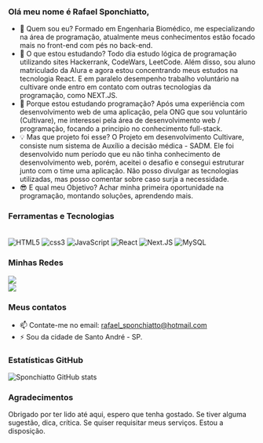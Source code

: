 ### Olá meu nome é Rafael Sponchiatto,

- 🤙 Quem sou eu? Formado em Engenharia Biomédico, me especializando na área de programação, atualmente meus conhecimentos estão focado mais no front-end com pés no back-end. 
- 🌱 O que estou estudando? Todo dia estudo lógica de programação utilizando sites Hackerrank, CodeWars, LeetCode. Além disso, sou aluno matriculado da Alura e agora estou concentrando meus estudos na tecnologia React. E em paralelo desempenho trabalho voluntário na cultivare onde entro em contato com outras tecnologias da programação, como NEXT.JS.
- 🤔 Porque estou estudando programação? Após uma experiência com desenvolvimento web de uma aplicação, pela ONG que sou voluntário (Cultivare), me interessei pela área de desenvolvimento web / programação, focando a principio no conhecimento full-stack.
- 💡 Mas que projeto foi esse? O Projeto em desenvolvimento Cultivare, consiste num sistema de Auxílio a decisão médica - SADM. Ele foi desenvolvido num período que eu não tinha conhecimento de desenvolvimento web, porém, aceitei o desafio e consegui estruturar junto com o time uma aplicação. Não posso divulgar as tecnologias utilizadas, mas posso comentar sobre caso surja a necessidade.
- 😎 E qual meu Objetivo? Achar minha primeira oportunidade na programação, montando soluções, aprendendo mais.

### Ferramentas e Tecnologias

<div style= "display: inline_block"><br/> 
  <img align = "center" alt = "HTML5" src = "https://img.shields.io/badge/HTML5-E34F26?style=for-the-badge&logo=html5&logoColor=white"/>
  <img align = "center" alt = "css3" src = "https://img.shields.io/badge/CSS3-1572B6?style=for-the-badge&logo=css3&logoColor=white"/>
  <img align = "center" alt = "JavaScript" src = "https://img.shields.io/badge/JavaScript-F7DF1E?style=for-the-badge&logo=javascript&logoColor=black"/>
  <img align = "center" alt = "React" src = "https://img.shields.io/badge/React-20232A?style=for-the-badge&logo=react&logoColor=61DAFB"/>
  <img align = "center" alt = "Next.JS" src = "https://img.shields.io/badge/Next.js-000?logo=nextdotjs&logoColor=fff&style=for-the-badge"/>
  <img align = "center" alt = "MySQL" src = "https://img.shields.io/badge/MySQL-005C84?style=for-the-badge&logo=mysql&logoColor=white"/>
</div>

### Minhas Redes

<div>
<a href="https://www.linkedin.com/in/rafaelspon/" target="_blank"><img src="https://img.shields.io/badge/-LinkedIn-%230077B5?style=for-the-badge&logo=linkedin&logoColor=white" target="_blank"></a> <br>
<a href="https://x.com/RafaelSponchia3" target="_blank"><img src="https://img.shields.io/twitter/follow/RafaelSponchia3" target="_blank"></a>  
</div>

### Meus contatos 
- 📫 Contate-me no email: rafael_sponchiatto@hotmail.com
- ⚡ Sou da cidade de Santo André - SP.

### Estatísticas GitHub
![Sponchiatto GitHub stats](https://github-readme-stats.vercel.app/api?username=Sponchiatto&show_icons=true&theme=tokyonight)

### Agradecimentos

Obrigado por ter lido até aqui, espero que tenha gostado. Se tiver alguma sugestão, dica, crítica. Se quiser requisitar meus serviços. Estou a disposição. 

